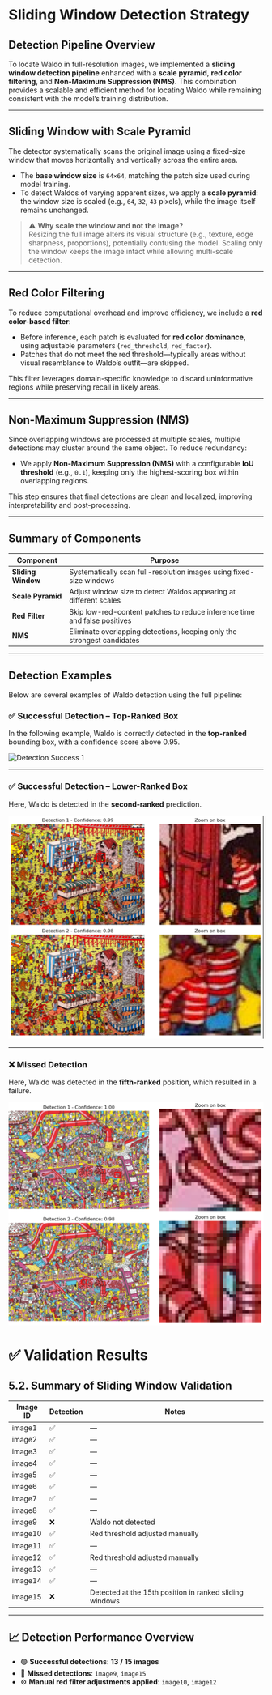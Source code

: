 # Sliding Window Detection Strategy

## Detection Pipeline Overview

To locate Waldo in full-resolution images, we implemented a **sliding window detection pipeline** enhanced with a **scale pyramid**, **red color filtering**, and **Non-Maximum Suppression (NMS)**. This combination provides a scalable and efficient method for locating Waldo while remaining consistent with the model’s training distribution.

---

## Sliding Window with Scale Pyramid

The detector systematically scans the original image using a fixed-size window that moves horizontally and vertically across the entire area.

- The **base window size** is `64×64`, matching the patch size used during model training.
- To detect Waldos of varying apparent sizes, we apply a **scale pyramid**: the window size is scaled (e.g., `64`, `32`, `43` pixels), while the image itself remains unchanged.

> ⚠️ **Why scale the window and not the image?**  
> Resizing the full image alters its visual structure (e.g., texture, edge sharpness, proportions), potentially confusing the model. Scaling only the window keeps the image intact while allowing multi-scale detection.

---

## Red Color Filtering

To reduce computational overhead and improve efficiency, we include a **red color-based filter**:

- Before inference, each patch is evaluated for **red color dominance**, using adjustable parameters (`red_threshold`, `red_factor`).
- Patches that do not meet the red threshold—typically areas without visual resemblance to Waldo’s outfit—are skipped.

This filter leverages domain-specific knowledge to discard uninformative regions while preserving recall in likely areas.

---

## Non-Maximum Suppression (NMS)

Since overlapping windows are processed at multiple scales, multiple detections may cluster around the same object. To reduce redundancy:

- We apply **Non-Maximum Suppression (NMS)** with a configurable **IoU threshold** (e.g., `0.1`), keeping only the highest-scoring box within overlapping regions.

This step ensures that final detections are clean and localized, improving interpretability and post-processing.

---

## Summary of Components

| Component              | Purpose                                                                 |
|------------------------|-------------------------------------------------------------------------|
| **Sliding Window**     | Systematically scan full-resolution images using fixed-size windows     |
| **Scale Pyramid**      | Adjust window size to detect Waldos appearing at different scales       |
| **Red Filter**         | Skip low-red-content patches to reduce inference time and false positives |
| **NMS**                | Eliminate overlapping detections, keeping only the strongest candidates  |

---

## Detection Examples

Below are several examples of Waldo detection using the full pipeline:

### ✅ Successful Detection – Top-Ranked Box

In the following example, Waldo is correctly detected in the **top-ranked** bounding box, with a confidence score above 0.95. 

![Detection Success 1](Data_Examples/example_1.png)

---

### ✅ Successful Detection – Lower-Ranked Box

Here, Waldo is detected in the **second-ranked** prediction. 

![Detection Success 2](Data_Examples/example_3.png)

---

### ❌ Missed Detection

Here, Waldo was detected in the **fifth-ranked** position, which resulted in a failure.

![Detection Failure 1](Data_Examples/example_4.png)

# ✅ Validation Results

## 5.2. Summary of Sliding Window Validation

| Image ID  | Detection | Notes                                                       |
|-----------|-----------|-------------------------------------------------------------|
| image1    | ✅         | —                                                           |
| image2    | ✅         | —                                                           |
| image3    | ✅         | —                                                           |
| image4    | ✅         | —                                                           |
| image5    | ✅         | —                                                           |
| image6    | ✅         | —                                                           |
| image7    | ✅         | —                                                           |
| image8    | ✅         | —                                                           |
| image9    | ❌         | Waldo not detected                                          |
| image10   | ✅         | Red threshold adjusted manually                             |
| image11   | ✅         | —                                                           |
| image12   | ✅         | Red threshold adjusted manually                             |
| image13   | ✅         | —                                                           |
| image14   | ✅         | —                                                           |
| image15   | ❌         | Detected at the 15th position in ranked sliding windows     |

---

## 📈 Detection Performance Overview

- 🟢 **Successful detections**: **13 / 15 images**
- 🔴 **Missed detections**: `image9`, `image15`
- ⚙️ **Manual red filter adjustments applied**: `image10`, `image12`


